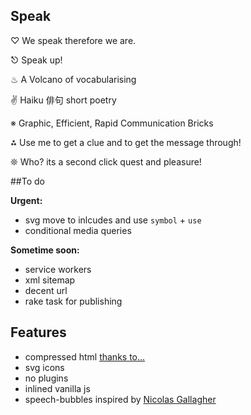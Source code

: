 ## Speak
♡ We speak therefore we are.

⎋ Speak up!

♨ A Volcano of vocabularising 

✌ Haiku 俳句 short poetry 

※ Graphic, Efficient, Rapid Communication Bricks 

⁂ Use me to get a clue and to get the message through!
 
❊ Who? its a second click quest and pleasure! 


##To do

**Urgent:**

- svg move to inlcudes and use `symbol` + `use`
- conditional media queries

**Sometime soon:**

- service workers
- xml sitemap
- decent url
- rake task for publishing 


## Features

- compressed html [thanks to...](https://github.com/penibelst/jekyll-compress-html)
- svg icons
- no plugins
- inlined vanilla js
- speech-bubbles inspired by [Nicolas Gallagher]( http://nicolasgallagher.com/pure-css-speech-bubbles/)
